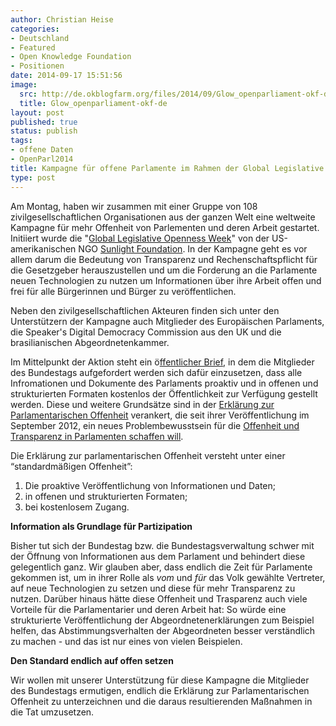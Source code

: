 ```yaml
---
author: Christian Heise
categories:
- Deutschland
- Featured
- Open Knowledge Foundation
- Positionen
date: 2014-09-17 15:51:56
image:
  src: http://de.okblogfarm.org/files/2014/09/Glow_openparliament-okf-de-415x235.png
  title: Glow_openparliament-okf-de
layout: post
published: true
status: publish
tags:
- offene Daten
- OpenParl2014
title: Kampagne für offene Parlamente im Rahmen der Global Legislative Openness Week
type: post
---
```


Am Montag, haben wir zusammen mit einer Gruppe von 108 zivilgesellschaftlichen Organisationen aus der ganzen Welt eine weltweite Kampagne für mehr Offenheit von Parlementen und deren Arbeit gestartet. Initiiert wurde die "[Global Legislative Openness Week](http://openparl2014.org/)" von der US-amerikanischen NGO [Sunlight Foundation](http://sunlightfoundation.com/). In der Kampagne geht es vor allem darum die Bedeutung von Transparenz und Rechenschaftspflicht für die Gesetzgeber herauszustellen und um die Forderung an die Parlamente neuen Technologien zu nutzen um Informationen über ihre Arbeit offen und frei für alle Bürgerinnen und Bürger zu veröffentlichen.

Neben den zivilgesellschaftlichen Akteuren finden sich unter den Unterstützern der Kampagne auch Mitglieder des Europäischen Parlaments, die Speaker's Digital Democracy Commission aus den UK und die brasilianischen Abgeordnetenkammer.

Im Mittelpunkt der Aktion steht ein ö[ffentlicher Brief](http://de.okblogfarm.org/files/2014/09/GermanOKFNDE-OpenUpYourLegislatureletter.pdf), in dem die Mitglieder des Bundestags aufgefordert werden sich dafür einzusetzen, dass alle Infromationen und Dokumente des Parlaments proaktiv und in offenen und strukturierten Formaten kostenlos der Öffentlichkeit zur Verfügung gestellt werden. Diese und weitere Grundsätze sind in der [Erklärung zur Parlamentarischen Offenheit](http://offenesparlament.de/info/offenheit) verankert, die seit ihrer Veröffentlichung im September 2012, ein neues Problembewusstsein für die [Offenheit und Transparenz in Parlamenten schaffen will](http://okfn.de/2013/04/studie-zur-offenheit-der-parlamente-in-deutschland-osterreich-schweiz/).

Die Erklärung zur parlamentarischen Offenheit versteht unter einer “standardmäßigen Offenheit”:

  1. Die proaktive Veröffentlichung von Informationen und Daten;
  2. in offenen und strukturierten Formaten;
  3. bei kostenlosem Zugang.

**Information als Grundlage für Partizipation**

Bisher tut sich der Bundestag bzw. die Bundestagsverwaltung schwer mit der Öffnung von Informationen aus dem Parlament und behindert diese gelegentlich ganz. Wir glauben aber, dass endlich die Zeit für Parlamente gekommen ist, um in ihrer Rolle als _vom_ und _für_ das Volk gewählte Vertreter, auf neue Technologien zu setzen und diese für mehr Transparenz zu nutzen. Darüber hinaus hätte diese Offenheit und Trasparenz auch viele Vorteile für die Parlamentarier und deren Arbeit hat: So würde eine strukturierte Veröffentlichung der Abgeordnetenerklärungen zum Beispiel helfen, das Abstimmungsverhalten der Abgeordneten besser verständlich zu machen - und das ist nur eines von vielen Beispielen. 

**Den Standard endlich auf offen setzen**

Wir wollen mit unserer Unterstützung für diese Kampagne die Mitglieder des Bundestags ermutigen, endlich die Erklärung zur Parlamentarischen Offenheit zu unterzeichnen und die daraus resultierenden Maßnahmen in die Tat umzusetzen.